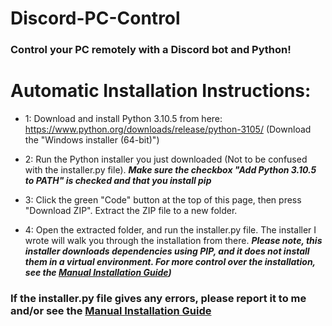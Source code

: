 # Discord-PC-Control

### Control your PC remotely with a Discord bot and Python!

# Automatic Installation Instructions:

* 1: Download and install Python 3.10.5 from here: https://www.python.org/downloads/release/python-3105/ (Download the "Windows installer (64-bit)")

* 2: Run the Python installer you just downloaded (Not to be confused with the installer.py file). ***Make sure the checkbox "Add Python 3.10.5 to PATH" is checked and that you install pip***

* 3: Click the green "Code" button at the top of this page, then press "Download ZIP". Extract the ZIP file to a new folder.

* 4: Open the extracted folder, and run the installer.py file. The installer I wrote will walk you through the installation from there. ***Please note, this installer downloads dependencies using PIP, and it does not install them in a virtual environment. For more control over the installation, see the [Manual Installation Guide](https://github.com/mdm9300404/Discord-PC-Control/blob/main/Manual_Install_Instructions.md))***






### If the installer.py file gives any errors, please report it to me and/or see the [Manual Installation Guide](https://github.com/mdm9300404/Discord-PC-Control/blob/main/Manual_Install_Instructions.md)
